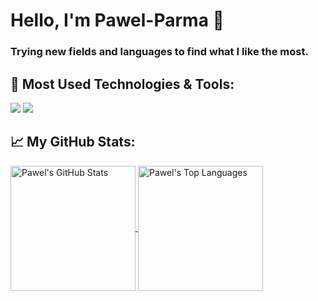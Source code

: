 # Hello, I'm Pawel-Parma 👋
### Trying new fields and languages to find what I like the most.

## 🔧 Most Used Technologies & Tools:

![](https://img.shields.io/badge/Code-Python-informational?style=flat&logo=python&logoColor=white&color=2bbc8a)
![](https://img.shields.io/badge/IDE-PyCharm-informational?style=flat&logo=pycharm&logoColor=white&color=2bbc8a)

## 📈 My GitHub Stats:

<a href="https://github.com/Pawel-Parma">
  <img height=200 align="center" src="https://github-readme-stats.vercel.app/api?username=Pawel-Parma&hide_rank=true&hide_title=true&show_icons=true&theme=transparent&hide_border=true&border_radius=10" alt="Pawel's GitHub Stats">
</a>
<a href="https://github.com/Pawel-Parma">
  <img height=200 align="center" src="https://github-readme-stats.vercel.app/api/top-langs/?username=Pawel-Parma&layout=compact&hide=Dockerfile&theme=transparent&hide_border=true&border_radius=10" alt="Pawel's Top Languages">
</a>

<!-- TODO:
## 📫 How to reach me
You can reach me at my site[...] or via email at ...
-->
